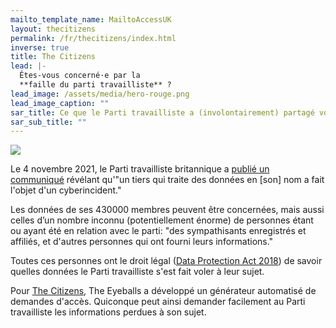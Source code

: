 ```yaml
---
mailto_template_name: MailtoAccessUK
layout: thecitizens
permalink: /fr/thecitizens/index.html
inverse: true
title: The Citizens
lead: |-
  Êtes-vous concerné·e par la
  **faille du parti travailliste** ?
lead_image: /assets/media/hero-rouge.png
lead_image_caption: ""
sar_title: Ce que le Parti travailliste a (involontairement) partagé vous concernant
sar_sub_title: ""
---
```

![](/assets/media/logo-the-citizens.jpeg)

Le 4 novembre 2021, le Parti travailliste britannique a [publié un communiqué](https://labour.org.uk/about-your-data/) révélant qu'"un tiers qui traite des données en \[son] nom a fait l'objet d'un cyberincident."

Les données de ses 430000 membres peuvent être concernées, mais aussi celles d’un nombre inconnu (potentiellement énorme) de personnes étant ou ayant été en relation avec le parti: "des sympathisants enregistrés et affiliés, et d'autres personnes qui ont fourni leurs informations."

Toutes ces personnes ont le droit légal ([Data Protection Act 2018](https://www.legislation.gov.uk/ukpga/2018/12/contents/enacted)) de savoir quelles données le Parti travailliste s'est fait voler à leur sujet.

Pour [The Citizens](https://the-citizens.com), The Eyeballs a développé un générateur automatisé de demandes d'accès. Quiconque peut ainsi demander facilement au Parti travailliste les informations perdues à son sujet.